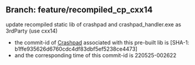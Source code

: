 ## Branch: feature/recompiled_cp_cxx14
update recompiled static lib of crashpad and crashpad_handler.exe as 3rdParty (use cxx14)
- the commit-id of [Crashpad](https://crashpad.chromium.org/) associated with this pre-built lib is [SHA-1: b1ffe935626d6760cdc4df83dbf5ef5238ce4473]
- and the corresponding time of this commit-id is 220525-002622
